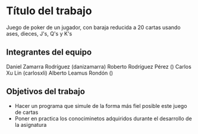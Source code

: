 # Título del trabajo

Juego de poker de un jugador, con baraja reducida a 20 cartas usando ases, dieces, J's, Q's y K's

## Integrantes del equipo

Daniel Zamarra Rodríguez (danizamarra)
Roberto Rodríguez Pérez ()
Carlos Xu Lin (carlosxli)
Alberto Leamus Rondón ()

## Objetivos del trabajo

- Hacer un programa que simule de la forma más fiel posible este juego de cartas
- Poner en practica los conociminetos adquiridos durante el desarrollo de la asignatura

